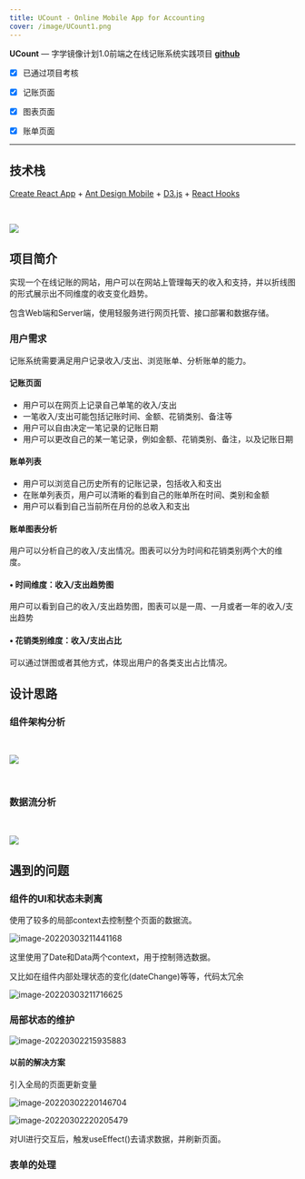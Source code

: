 ```yaml
---
title: UCount - Online Mobile App for Accounting
cover: /image/UCount1.png
---
```

 **UCount** —  字学镜像计划1.0前端之在线记账系统实践项目  **[github](https://github.com/wuuusicong/UCount)**

- [x] 已通过项目考核    

- [x] 记账页面
- [x] 图表页面
- [x] 账单页面

---

##     技术栈

[Create React App](https://create-react-app.dev/) + [Ant Design Mobile](https://mobile.ant.design/zh) + [D3.js](https://d3js.org/) + [React Hooks](https://reactjs.org/docs/hooks-intro.html)     

​    



<img src="/../images/UCount.gif" class="UCountGif"/>

## 项目简介

实现一个在线记账的网站，用户可以在网站上管理每天的收入和支持，并以折线图的形式展示出不同维度的收支变化趋势。

包含Web端和Server端，使用轻服务进行网页托管、接口部署和数据存储。



### 用户需求

记账系统需要满足用户记录收入/支出、浏览账单、分析账单的能力。

#### 记账页面

- 用户可以在网页上记录自己单笔的收入/支出
- 一笔收入/支出可能包括记账时间、金额、花销类别、备注等
- 用户可以自由决定一笔记录的记账日期
- 用户可以更改自己的某一笔记录，例如金额、花销类别、备注，以及记账日期

#### 账单列表

- 用户可以浏览自己历史所有的记账记录，包括收入和支出
- 在账单列表页，用户可以清晰的看到自己的账单所在时间、类别和金额
- 用户可以看到自己当前所在月份的总收入和支出

#### 账单图表分析

用户可以分析自己的收入/支出情况。图表可以分为时间和花销类别两个大的维度。

#### •  时间维度：收入/支出趋势图

用户可以看到自己的收入/支出趋势图，图表可以是一周、一月或者一年的收入/支出趋势

#### •  花销类别维度：收入/支出占比

可以通过饼图或者其他方式，体现出用户的各类支出占比情况。

## 设计思路

### 组件架构分析

​      



![](/../images/UCount.svg)  

​    



### 数据流分析

​     



![](/../images/UCountData.svg)

## 遇到的问题

### 组件的UI和状态未剥离

使用了较多的局部context去控制整个页面的数据流。

![image-20220303211441168](/../images/u2.png)

这里使用了Date和Data两个context，用于控制筛选数据。

又比如在组件内部处理状态的变化(dateChange)等等，代码太冗余

![image-20220303211716625](/../images/image-20220303211716625.png)

### 局部状态的维护

![image-20220302215935883](/../images/image-20220302215935883.png)

#### **以前的解决方案**

引入全局的页面更新变量

![image-20220302220146704](/../images/image-20220302220146704.png)

![image-20220302220205479](/../images/image-20220302220205479.png)

对UI进行交互后，触发useEffect()去请求数据，并刷新页面。



### 表单的处理

### 
